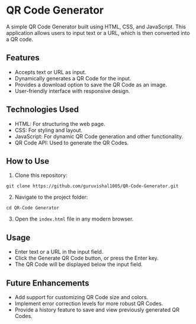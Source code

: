 # QR Code Generator

A simple QR Code Generator built using HTML, CSS, and JavaScript. This application allows users to input text or a URL, which is then converted into a QR code.

## Features

* Accepts text or URL as input.
* Dynamically generates a QR Code for the input.
* Provides a download option to save the QR Code as an image.
* User-friendly interface with responsive design.
  
## Technologies Used
* HTML: For structuring the web page.
* CSS: For styling and layout.
* JavaScript: For dynamic QR Code generation and other functionality.
* QR Code API: Used to generate the QR Codes.

## How to Use
1. Clone this repository:
```
git clone https://github.com/guruvishal1005/QR-Code-Generator.git
```
2. Navigate to the project folder:
```
cd QR-Code Generator
```
3. Open the `index.html` file in any modern browser.
   
## Usage
* Enter text or a URL in the input field.
* Click the Generate QR Code button, or press the Enter key.
* The QR Code will be displayed below the input field.
  
## Future Enhancements
* Add support for customizing QR Code size and colors.
* Implement error correction levels for more robust QR Codes.
* Provide a history feature to save and view previously generated QR Codes.
